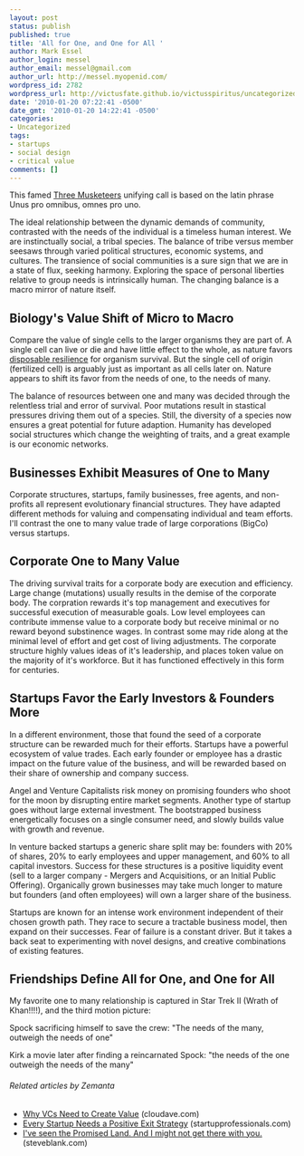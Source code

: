 ```yaml
---
layout: post
status: publish
published: true
title: 'All for One, and One for All '
author: Mark Essel
author_login: messel
author_email: messel@gmail.com
author_url: http://messel.myopenid.com/
wordpress_id: 2782
wordpress_url: http://victusfate.github.io/victusspiritus/uncategorized/2010/01/20/all-for-one-and-one-for-all/
date: '2010-01-20 07:22:41 -0500'
date_gmt: '2010-01-20 14:22:41 -0500'
categories:
- Uncategorized
tags:
- startups
- social design
- critical value
comments: []
---
```

<p>This famed <a href="http://en.m.wikipedia.org/wiki/The_Three_Musketeers?wasRedirected=true">Three Musketeers</a> unifying call is based on the latin phrase Unus pro omnibus, omnes pro uno.</p>
<p>The ideal relationship between the dynamic demands of community, contrasted with the needs of the individual is a timeless human interest. We are instinctually social, a tribal species. The balance of tribe versus member seesaws through varied political structures, economic systems, and cultures. The transience of social communities is a sure sign that we are in a state of flux, seeking harmony. Exploring the space of personal liberties relative to group needs is intrinsically human. The changing balance is a macro mirror of nature itself.</p>
<h2>Biology's Value Shift of Micro to Macro</h2>
<p>Compare the value of single cells to the larger organisms they are part of. A single cell can live or die and have little effect to the whole, as nature favors <a href="http://victusfate.github.io/victusspiritus/uncategorized/2009/12/29/the-hidra-has-many-heads-cheap-disposable-resilience/">disposable resilience</a> for organism survival. But the single cell of origin (fertilized cell) is arguably just as important as all cells later on. Nature appears to shift its favor from the needs of one, to the needs of many.</p>
<p>The balance of resources between one and many was decided through the relentless trial and error of survival. Poor mutations result in stastical pressures driving them out of a species. Still, the diversity of a species now ensures a great potential for future adaption. Humanity has developed social structures which change the weighting of traits, and a great example is our economic networks.</p>
<h2>Businesses Exhibit Measures of One to Many</h2>
<p>Corporate structures, startups, family businesses, free agents, and non-profits all represent evolutionary financial structures. They have adapted different methods for valuing and compensating individual and team efforts. I'll contrast the one to many value trade of large corporations (BigCo) versus startups.</p>
<h2>Corporate One to Many Value</h2>
<p>The driving survival traits for a corporate body are execution and efficiency. Large change (mutations) usually results in the demise of the corporate body. The corpration rewards it's top management and executives for successful execution of measurable goals. Low level employees can contribute immense value to a corporate body but receive minimal or no reward beyond substinence wages. In contrast some may ride along at the minimal level of effort and get cost of living adjustments. The corporate structure highly values ideas of it's leadership, and places token value on the majority of it's workforce. But it has functioned effectively in this form for centuries.</p>
<h2>Startups Favor the Early Investors &amp; Founders More</h2>
<p>In a different environment, those that found the seed of a corporate structure can be rewarded much for their efforts. Startups have a powerful ecosystem of value trades. Each early founder or employee has a drastic impact on the future value of the business, and will be rewarded based on their share of ownership and company success.</p>
<p>Angel and Venture Capitalists risk money on promising founders who shoot for the moon by disrupting entire market segments. Another type of startup goes without large external investment. The bootstrapped business energetically focuses on a single consumer need, and slowly builds value with growth and revenue.</p>
<p>In venture backed startups a generic share split may be: founders with 20% of shares, 20% to early employees and upper management, and 60% to all capital investors. Success for these structures is a positive liquidity event (sell to a larger company - Mergers and Acquisitions, or an Initial Public Offering). Organically grown businesses may take much longer to mature but founders (and often employees) will own a larger share of the business.</p>
<p>Startups are known for an intense work environment independent of their chosen growth path. They race to secure a tractable business model, then expand on their successes. Fear of failure is a constant driver. But it takes a back seat to experimenting with novel designs, and creative combinations of existing features.</p>
<h2>Friendships Define All for One, and One for All</h2>
<p>My favorite one to many relationship is captured in Star Trek II (Wrath of Khan!!!!), and the third motion picture:</p>
<p>Spock sacrificing himself to save the crew: "The needs of the many, outweigh the needs of one"</p>
<p>Kirk a movie later after finding a reincarnated Spock: "the needs of the one outweigh the needs of the many"</p>
<h6 class="zemanta-related-title" style="font-size: 1em;">Related articles by Zemanta</h6>
<ul class="zemanta-article-ul">
<li class="zemanta-article-ul-li"><a href="http://www.cloudave.com/link/why-vcs-need-to-create-value">Why VCs Need to Create Value</a> (cloudave.com)</li>
<li class="zemanta-article-ul-li"><a href="http://blog.startupprofessionals.com/2010/01/every-startup-needs-positive-exit.html">Every Startup Needs a Positive Exit Strategy</a> (startupprofessionals.com)</li>
<li class="zemanta-article-ul-li"><a href="http://steveblank.com/2010/01/21/i%25e2%2580%2599ve-seen-the-promised-land-and-i-might-not-get-there-with-you/">I've seen the Promised Land. And I might not get there with you.</a> (steveblank.com)</li>
</ul>

